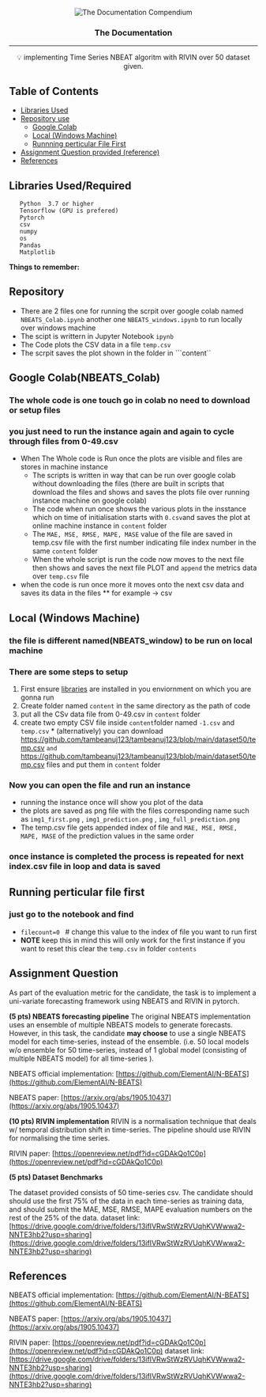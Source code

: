 <p align="center">
 <img src="https://i.imgur.com/rSyq3MW.png" alt="The Documentation Compendium"></a>
</p>

<h3 align="center">The Documentation </h3>

<div align="center">

<!--   <a href="https://www.producthunt.com/posts/the-documentation-compendium?utm_source=badge-top-post-badge&utm_medium=badge&utm_souce=badge-the-documentation-compendium" target="_blank"><img src="https://api.producthunt.com/widgets/embed-image/v1/top-post-badge.svg?post_id=157965&theme=dark&period=daily" alt="The Documentation Compendium - Beautiful README templates that people want to read. | Product Hunt Embed" style="width: 250px; height: 54px;" width="250px" height="54px" /></a> -->

</div>

---

<p align = "center">💡 implementing Time Series NBEAT algoritm with RIVIN over 50 dataset given.</p>


## Table of Contents


- [Libraries Used](#best_practices)
- [Repository use](#templates)
  - [Google Colab](#google_colab)
  - [Local (Windows Machine)](#local)
  - [Runnning perticular File First](#first)
- [Assignment Question provided (reference)](#why_document)
- [References](#acknowledgements)



## Libraries Used/Required<a name = "best_practices"></a>
```
   Python  3.7 or higher
   Tensorflow (GPU is prefered)
   Pytorch 
   csv
   numpy
   os
   Pandas 
   Matplotlib
```
**Things to remember:**


## Repository <a name = "templates"></a>
*   There are 2 files one for running the scrpit over google colab named ```NBEATS_Colab.ipynb``` 
another one ```NBEATS_windows.ipynb``` to run locally over windows machine
*   The scipt is writtern in Jupyter Notebook ```ipynb``` 
*   The Code plots the CSV data in a file ```temp.csv```
*   The scrpit saves the plot shown in the folder in ```content``

## Google Colab(NBEATS_Colab) <a name = "google_colab"></a>
### The whole code is one touch go in colab no need to download or setup files
### you just need to run the instance again and again to cycle through files from 0-49.csv
*   When The Whole code is Run once the plots are visible and files are stores in machine instance
    *   The scripts is written in way that can be run over google colab without downloading the files
     (there are built in scripts that download the files and shows and saves the plots file over running instance machine on google colab)
    *   The code when run once shows the various plots in the insstance which on time of initialisation starts with ```0.csv```and saves the plot
    at online machine instance in ```content``` folder 
    *   The  ```MAE, MSE, RMSE, MAPE, MASE``` value of the file are saved in temp.csv file with the first number indicating file index number
     in the same ```content```     folder
    *   When the whole script is run  the code now moves to the next file then shows and saves the next file PLOT and ```append``` the metrics data over ```temp.csv```
    file
* when the code is run once more it moves onto the next csv data and saves its data in the files 
    ** for example -> csv 
## Local (Windows Machine) <a name = "local"></a>
### the file is different named(NBEATS_window) to be run on local machine
### There are some steps to setup
  1. First ensure [libraries](#best_practices) are installed in you enviornment on which you are gonna run
  2. Create folder named ```content``` in the same directory as the path of code 
  3. put all the CSv data file from 0-49.csv in ```content``` folder
  4. create two empty CSV file inside ```content```folder  named ```-1.csv``` and ```temp.csv```
    * (alternatively) you can download https://github.com/tambeanuj123/tambeanuj123/blob/main/dataset50/temp.csv ```and``` https://github.com/tambeanuj123/tambeanuj123/blob/main/dataset50/temp.csv files and put them in ```content``` folder
### Now you can open the file and run an instance 
*   running the instance once will show you plot of the data 
*   the plots are saved as png file with the files corresponding name such as ```img1_first.png``` , ```img1_prediction.png``` ,  ```img_full_prediction.png```
*   The temp.csv file gets appended  index of file  and ```MAE, MSE, RMSE, MAPE, MASE``` of the prediction values in the same order
### once instance is completed the process is repeated for next index.csv file in loop and data is saved


## Running perticular file first <a name = "first"></a>
### just go to the notebook and  find
- ```filecount=0 ```      # change this value to the index of file you want to run first
- **NOTE** keep this in mind this will only work for the first instance if you want to reset this clear the ```temp.csv``` in folder ```contents```



## Assignment Question <a name = "why_document"></a>

As part of the evaluation metric for the candidate, the task is to implement a uni-variate forecasting framework using NBEATS and RIVIN in pytorch.

**(5 pts) NBEATS forecasting pipeline**
The original NBEATS implementation uses an ensemble of multiple NBEATS models to generate forecasts. However, in this task, the candidate **may choose** to use a single NBEATS model for each time-series, instead of the ensemble. 
(i.e. 50 local models w/o ensemble for 50 time-series, instead of 1 global model (consisting of multiple NBEATS model) for all time-series ).

NBEATS official implementation: [https://github.com/ElementAI/N-BEATS](https://github.com/ElementAI/N-BEATS)

NBEATS paper: [https://arxiv.org/abs/1905.10437](https://arxiv.org/abs/1905.10437)

**(10 pts) RIVIN implementation**
RIVIN is a normalisation technique that deals w/ temporal distribution shift in time-series. The pipeline should use RIVIN for normalising the time series. 

RIVIN paper: [https://openreview.net/pdf?id=cGDAkQo1C0p](https://openreview.net/pdf?id=cGDAkQo1C0p)

**(5 pts) Dataset Benchmarks**

The dataset provided consists of 50 time-series csv. The candidate should should use the first 75% of the data in each time-series as training data, and should submit the MAE, MSE, RMSE, MAPE evaluation numbers on the rest of the 25% of the data.
dataset link: [https://drive.google.com/drive/folders/13ifIVRwStWzRVUqhKVWwwa2-NNTE3hb2?usp=sharing](https://drive.google.com/drive/folders/13ifIVRwStWzRVUqhKVWwwa2-NNTE3hb2?usp=sharing)

## References <a name = "acknowledgements"></a>

NBEATS official implementation: [https://github.com/ElementAI/N-BEATS](https://github.com/ElementAI/N-BEATS)

NBEATS paper: [https://arxiv.org/abs/1905.10437](https://arxiv.org/abs/1905.10437)

RIVIN paper: [https://openreview.net/pdf?id=cGDAkQo1C0p](https://openreview.net/pdf?id=cGDAkQo1C0p)
dataset link: [https://drive.google.com/drive/folders/13ifIVRwStWzRVUqhKVWwwa2-NNTE3hb2?usp=sharing](https://drive.google.com/drive/folders/13ifIVRwStWzRVUqhKVWwwa2-NNTE3hb2?usp=sharing)


